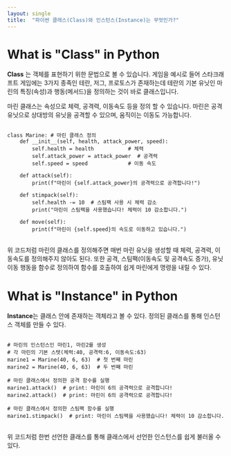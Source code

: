 ```yaml
---
layout: single
title:  "파이썬 클래스(Class)와 인스턴스(Instance)는 무엇인가?"
---
```


# What is "Class" in Python

**Class** 는 객체를 표현하기 위한 문법으로 볼 수 있습니다.
게임을 예시로 들어 스타크래프트 게임에는 3가지 종족인 테란, 저그, 프로토스가 존재하는데
테란의 기본 유닛인 마린의 특징(속성)과 행동(메서드)을 정의하는 것이 바로 클래스입니다.

마린 클래스는 속성으로 체력, 공격력, 이동속도 등을 정의 할 수 있습니다.
마린은 공격유닛으로 상대방의 유닛을 공격할 수 있으며, 움직이는 이동도 가능합니다.

<pre>
<code>
class Marine: # 마린 클래스 정의
    def __init__(self, health, attack_power, speed):
        self.health = health           # 체력
        self.attack_power = attack_power  # 공격력
        self.speed = speed             # 이동 속도
    
    def attack(self):
        print(f"마린이 {self.attack_power}의 공격력으로 공격합니다!")
    
    def stimpack(self):
        self.health -= 10  # 스팀팩 사용 시 체력 감소
        print("마린이 스팀팩을 사용했습니다! 체력이 10 감소합니다.")
    
    def move(self):
        print(f"마린이 {self.speed}의 속도로 이동하고 있습니다.")
</code>
</pre>

위 코드처럼 마린의 클래스를 정의해주면 매번 마린 유닛을 생성할 때 체력, 공격력, 이동속도를 정의해주지 않아도 된다.
또한 공격, 스팀팩(이동속도 및 공격속도 증가), 유닛이동 행동을 함수로 정의하여 함수를 호출하여 쉽게 마린에게 명령을 내릴 수 있다.

# What is "Instance" in Python

**Instance**는 클래스 안에 존재하는 객체라고 볼 수 있다. 정의된 클래스를 통해 인스턴스 객체를 만들 수 있다.

<pre>
<code>
# 마린의 인스턴스인 마린1, 마린2를 생성
# 각 마린의 기본 스텟(체력:40, 공격력:6, 이동속도:63)
marine1 = Marine(40, 6, 63)  # 첫 번째 마린
marine2 = Marine(40, 6, 63)  # 두 번째 마린

# 마린 클래스에서 정의한 공격 함수를 실행
marine1.attack()  # print: 마린이 6의 공격력으로 공격합니다!
marine2.attack()  # print: 마린이 6의 공격력으로 공격합니다!

# 마린 클래스에서 정의한 스팀팩 함수를 실행
marine1.stimpack()  # print: 마린이 스팀팩을 사용했습니다! 체력이 10 감소합니다.
</code>
</pre>

위 코드처럼 한번 선언한 클래스를 통해 클래스에서 선언한 인스턴스를 쉽게 불러올 수 있다.

